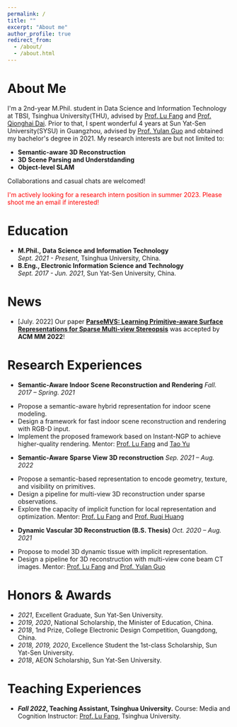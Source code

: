 ```yaml
---
permalink: /
title: ""
excerpt: "About me"
author_profile: true
redirect_from: 
  - /about/
  - /about.html
---
```


# About Me
I'm a 2nd-year M.Phil. student in Data Science and Information Technology at TBSI, Tsinghua University(THU), advised by [Prof. Lu Fang](https://luvision.net) and [Prof. Qionghai Dai](https://scholar.google.com/citations?user=CHAajY4AAAAJ&hl=zh-CN&oi=ao). Prior to that, I spent wonderful 4 years at Sun Yat-Sen University(SYSU) in Guangzhou, advised by [Prof. Yulan Guo](https://scholar.google.com/citations?hl=zh-CN&user=WQRNvdsAAAAJ&view_op=list_works&sortby=pubdate) and obtained my bachelor's degree in 2021. My research interests are but not limited to:
* **Semantic-aware 3D Reconstruction**
* **3D Scene Parsing and Understdanding**
* **Object-level SLAM**
<!-- * **3D Scene Generation** -->

Collaborations and casual chats are welcomed!

<font color=red>I'm actively looking for a research intern position in summer 2023. Please shoot me an email if interested!</font>


# Education
* **M.Phil., Data Science and Information Technology**  
*Sept. 2021 - Present*, Tsinghua University, China.
* **B.Eng., Electronic Information Science and Technology**  
*Sept. 2017 - Jun. 2021*, Sun Yat-Sen University, China.


# News
<!--
* [Feb. 2023] I'll serve as a reviewer for [**ICCV 2023**](https://iccv2023.thecvf.com/)!
* [Jan. 2023] One paper accepted by [**ISBI 2023**](https://2023.biomedicalimaging.org/en/)!
* [Nov. 2022] Two challenge proposals accepted by [**ISBI 2023**](https://2023.biomedicalimaging.org/en/)!
* [Nov. 2022] I'll serve as a reviewer for [**CVPR 2023**](https://cvpr2023.thecvf.com/)!
-->
* [July. 2022] Our paper [**ParseMVS: Learning Primitive-aware Surface Representations for Sparse Multi-view Stereopsis**](https://dl.acm.org/doi/10.1145/3503161.3547920) was accepted by **ACM MM 2022**!


# Research Experiences

* **Semantic-Aware Indoor Scene Reconstruction and Rendering**
*Fall. 2017 – Spring. 2021*
- Propose a semantic-aware hybrid representation for indoor scene modeling.
- Design a framework for fast indoor scene reconstruction and rendering with RGB-D input.
- Implement the proposed framework based on Instant-NGP to achieve higher-quality rendering.
Mentor: [Prof. Lu Fang](https://luvision.net) and [Tao Yu](http://ytrock.com)

* **Semantic-Aware Sparse View 3D reconstruction**
*Sep. 2021 – Aug. 2022*
- Propose a semantic-based representation to encode geometry, texture, and visibility on primitives.
- Design a pipeline for multi-view 3D reconstruction under sparse observations.
- Explore the capacity of implicit function for local representation and optimization.
Mentor: [Prof. Lu Fang](https://luvision.net) and [Prof. Ruqi Huang](https://scholar.google.com/citations?user=cgRY63gAAAAJ&hl=zh-CN&oi=ao)

* **Dynamic Vascular 3D Reconstruction (B.S. Thesis)**
*Oct. 2020 – Aug. 2021*
- Propose to model 3D dynamic tissue with implicit representation.
- Design a pipeline for 3D reconstruction with multi-view cone beam CT images.
Mentor: [Prof. Lu Fang](https://luvision.net) and [Prof. Yulan Guo](https://scholar.google.com/citations?hl=zh-CN&user=WQRNvdsAAAAJ&view_op=list_works&sortby=pubdate)



<!--
* **Research Intern (Incoming), [Simons Foundation](https://www.simonsfoundation.org/), New York, USA.**  
*Jun. 2023 - Aug. 2023*  
Topic: Out-of-Domain Synapse Detection for Microwasp Brain Connectomes  
Mentor: [Dr. Jingpeng Wu](https://www.simonsfoundation.org/people/jingpeng-wu/) and [Prof. Dmitri B. Chklovskii](https://www.simonsfoundation.org/people/dmitri-mitya-chklovskii/).

* **Research Intern, Huawei Technologies Co., Ltd., Shenzhen, China.**  
*Jan. 2021 - Apr. 2021*  
Topic: Deep Learning for Pulmonary Function Diagnosis  
Mentor: Changzheng Zhang.  
Collaborators: Dr. Yimin Wang, Prof. Jinping Zheng, and [Prof. Nanshan Zhong](https://en.wikipedia.org/wiki/Zhong_Nanshan).
-->

# Honors & Awards
* *2021*, Excellent Graduate, Sun Yat-Sen University.
* *2019, 2020*, National Scholarship, the Minister of Education, China.
* *2018*, 1nd Prize, College Electronic Design Competition, Guangdong, China.
* *2018, 2019, 2020*, Excellence Student the 1st-class Scholarship, Sun Yat-Sen University.
* *2018*, AEON Scholarship, Sun Yat-Sen University.

<!--
# Academic Services
* Reviewer: ICCV, CVPR, ICASSP, ICIP, EUSIPCO.
* Volunteer: ICML, NeurIPS.
* Membership: EURASIP, IEEE, IEEE SPS, IEEE YP, ACM.
-->


# Teaching Experiences
* ***Fall 2022*, Teaching Assistant, Tsinghua University.**
Course: Media and Cognition
Instructor: [Prof. Lu Fang](https://luvision.net), Tsinghua University.




<!-- <img src="../images/quotation_kobe.PNG" alt="quotation"/> -->




<!-- <script type="text/javascript" src="//rf.revolvermaps.com/0/0/6.js?i=5m22jz9kq32&amp;m=7&amp;c=e63100&amp;cr1=ffffff&amp;f=arial&amp;l=0&amp;bv=90&amp;lx=-420&amp;ly=420&amp;hi=20&amp;he=7&amp;hc=a8ddff&amp;rs=80" async="async"></script> -->
